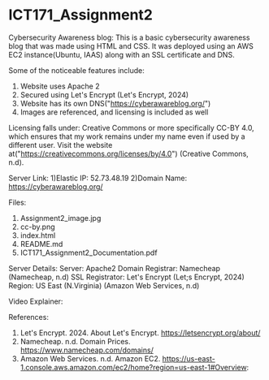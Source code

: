 # ICT171_Assignment2
Cybersecurity Awareness blog:
This is a basic cybersecurity awareness blog that was made using HTML and CSS. It was deployed using an AWS EC2 instance(Ubuntu, IAAS) along with an SSL certificate and DNS.

Some of the noticeable features include:
1) Website uses Apache 2
2) Secured using Let's Encrypt (Let's Encrypt, 2024)
3) Website has its own DNS("https://cyberawareblog.org/")
4) Images are referenced, and licensing is included as well

Licensing falls under:
Creative Commons or more  specifically CC-BY 4.0, which ensures that my work remains under my name even if used by
a different user. Visit the website at("https://creativecommons.org/licenses/by/4.0") (Creative Commons, n.d).

Server Link:
1)Elastic IP: 52.73.48.19
2)Domain Name: https://cyberawareblog.org/

Files:
1) Assignment2_image.jpg
2) cc-by.png
3) index.html
4) README.md
5) ICT171_Assignment2_Documentation.pdf

Server Details:
Server: Apache2
Domain Registrar: Namecheap (Namecheap, n.d)
SSL Registrator: Let's Encrypt (Let;s Encrypt, 2024)
Region: US East (N.Virginia) (Amazon Web Services, n.d)

Video Explainer:



References:
1) Let's Encrypt. 2024. About Let's Encrypt. https://letsencrypt.org/about/
2) Namecheap. n.d. Domain Prices. https://www.namecheap.com/domains/
3) Amazon Web Services. n.d. Amazon EC2. https://us-east-1.console.aws.amazon.com/ec2/home?region=us-east-1#Overview:
   
